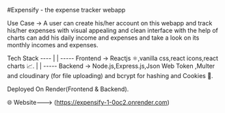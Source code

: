 #Expensify - the expense tracker webapp

Use Case -> A user can create his/her account on this webapp and track his/her expenses with visual appealing and clean interface with the help of charts can add his daily income and expenses and take a look on its monthly incomes and expenses.

Tech Stack ----
              |
              |
              ----- Frontend -> Reactjs ⚛️,vanilla css,react icons,react charts 📈.
              |
              |
              ----- Backend -> Node.js,Express.js,Json Web Token ,Multer and cloudinary (for file uploading) and bcrypt for hashing and Cookies 🍪.

Deployed On Render(Frontend & Backend).

🌐 Website---> (https://expensify-1-0oc2.onrender.com)
